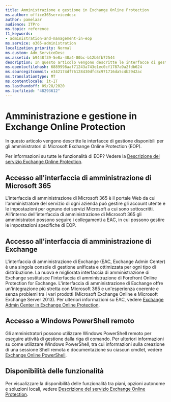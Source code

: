 ```yaml
---
title: Amministrazione e gestione in Exchange Online Protection
ms.author: office365servicedesc
author: pamelaar
audience: ITPro
ms.topic: reference
f1_keywords:
- administration-and-management-in-eop
ms.service: o365-administration
localization_priority: Normal
ms.custom: Adm_ServiceDesc
ms.assetid: b9448f39-5e8a-48a4-80bc-b12b6fb72544
description: In questo articolo vengono descritte le interfacce di gestione disponibili per gli amministratori di Microsoft Exchange Online Protection (EOP).
ms.openlocfilehash: 6889998aaf71243a743e1ec0cf1787a9a2fdb624
ms.sourcegitcommit: e342174df76128430dfc8c971716da5c4b2942ac
ms.translationtype: MT
ms.contentlocale: it-IT
ms.lasthandoff: 09/28/2020
ms.locfileid: "48293612"
---
```

# <a name="administration-and-management-in-exchange-online-protection"></a>Amministrazione e gestione in Exchange Online Protection

In questo articolo vengono descritte le interfacce di gestione disponibili per gli amministratori di Microsoft Exchange Online Protection (EOP).
  
Per informazioni su tutte le funzionalità di EOP? Vedere la [Descrizione del servizio Exchange Online Protection](exchange-online-protection-service-description.md).
  
## <a name="access-to-the-microsoft-365-admin-center"></a>Accesso all'interfaccia di amministrazione di Microsoft 365

L'interfaccia di amministrazione di Microsoft 365 è il portale Web da cui l'amministratore del servizio di ogni azienda può gestire gli account utente e le impostazioni per ognuno dei servizi Microsoft a cui sono sottoscritti. All'interno dell'interfaccia di amministrazione di Microsoft 365 gli amministratori possono seguire i collegamenti a EAC, in cui possono gestire le impostazioni specifiche di EOP.
  
## <a name="access-to-the-exchange-admin-center"></a>Accesso all'interfaccia di amministrazione di Exchange

L'interfaccia di amministrazione di Exchange (EAC, Exchange Admin Center) è una singola console di gestione unificata e ottimizzata per ogni tipo di distribuzione. La nuova e migliorata interfaccia di amministrazione di Exchange sostituisce l'interfaccia di amministrazione di Forefront Online Protection for Exchange. L'interfaccia di amministrazione di Exchange offre un'integrazione più stretta con Microsoft 365 e un'esperienza coerente e senza problemi tra i vari prodotti (Microsoft Exchange Online e Microsoft Exchange Server 2013). Per ulteriori informazioni su EAC, vedere [Exchange Admin Center in Exchange Online Protection](https://go.microsoft.com/fwlink/p/?LinkId=282381).
  
## <a name="remote-windows-powershell-access"></a>Accesso a Windows PowerShell remoto

 Gli amministratori possono utilizzare Windows PowerShell remoto per eseguire attività di gestione dalla riga di comando. Per ulteriori informazioni su come utilizzare Windows PowerShell, tra cui informazioni sulla creazione di una sessione Shell remota e documentazione su ciascun cmdlet, vedere [Exchange Online PowerShell](https://go.microsoft.com/fwlink/p/?LinkId=282266).
  
## <a name="feature-availability"></a>Disponibilità delle funzionalità

Per visualizzare la disponibilità delle funzionalità tra piani, opzioni autonome e soluzioni locali, vedere [Descrizione del servizio Exchange Online Protection](exchange-online-protection-service-description.md).
  